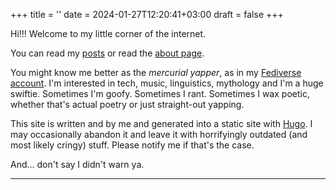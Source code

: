 +++
title = ''
date = 2024-01-27T12:20:41+03:00
draft = false
+++

Hi!!! Welcome to my little corner of the internet.

You can read my [posts](posts/) or read the [about page](posts/about/).

You might know me better as the *mercurial yapper*, as in my [Fediverse account](https://shonk.social/@writeblankspace). I'm interested in tech, music, linguistics, mythology and I'm a huge swiftie. Sometimes I'm goofy. Sometimes I rant. Sometimes I wax poetic, whether that's actual poetry or just straight-out yapping.

This site is written and by me and generated into a static site with [Hugo](https://gohugo.io). I may occasionally abandon it and leave it with horrifyingly outdated (and most likely cringy) stuff. Please notify me if that's the case.

And... don't say I didn't warn ya.

---
